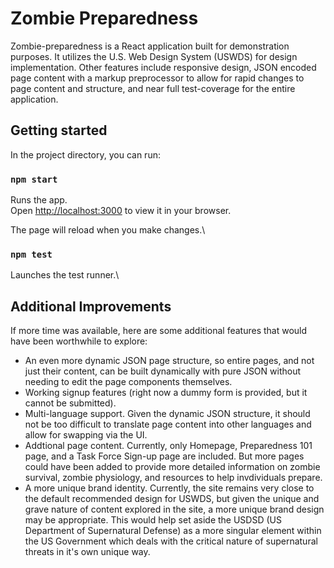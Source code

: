 # Zombie Preparedness

Zombie-preparedness is a React application built for demonstration purposes. It utilizes the U.S. Web Design System (USWDS) for design implementation. Other features include responsive design, JSON encoded page content with a markup preprocessor to allow for rapid changes to page content and structure, and near full test-coverage for the entire application.


## Getting started

In the project directory, you can run:

### `npm start`

Runs the app.\
Open [http://localhost:3000](http://localhost:3000) to view it in your browser.

The page will reload when you make changes.\

### `npm test`

Launches the test runner.\

## Additional Improvements

If more time was available, here are some additional features that would have been worthwhile to explore:
- An even more dynamic JSON page structure, so entire pages, and not just their content, can be built dynamically with pure JSON without needing to edit the page components themselves.
- Working signup features (right now a dummy form is provided, but it cannot be submitted).
- Multi-language support. Given the dynamic JSON structure, it should not be too difficult to translate page content into other languages and allow for swapping via the UI.
- Addtional page content. Currently, only Homepage, Preparedness 101 page, and a Task Force Sign-up page are included. But more pages could have been added to provide more detailed information on zombie survival, zombie physiology, and resources to help invdividuals prepare.
- A more unique brand identity. Currently, the site remains very close to the default recommended design for USWDS, but given the unique and grave nature of content explored in the site, a more unique brand design may be appropriate. This would help set aside the USDSD (US Department of Supernatural Defense) as a more singular element within the US Government which deals with the critical nature of supernatural threats in it's own unique way.
